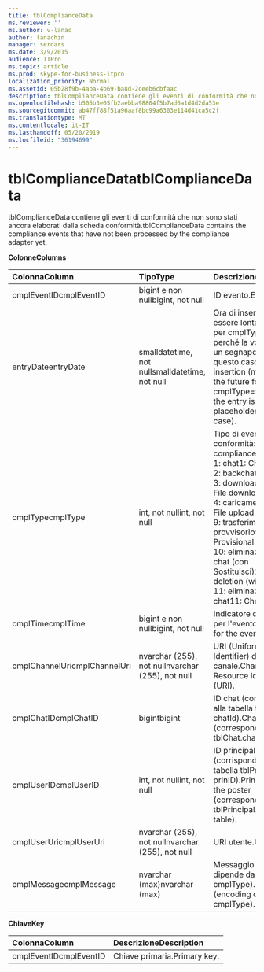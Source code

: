 ```yaml
---
title: tblComplianceData
ms.reviewer: ''
ms.author: v-lanac
author: lanachin
manager: serdars
ms.date: 3/9/2015
audience: ITPro
ms.topic: article
ms.prod: skype-for-business-itpro
localization_priority: Normal
ms.assetid: 05b28f9b-4aba-4b69-ba8d-2ceeb6cbfaac
description: tblComplianceData contiene gli eventi di conformità che non sono stati ancora elaborati dalla scheda conformità.
ms.openlocfilehash: b505b3e05fb2aebba98804f5b7ad6a1d4d2da53e
ms.sourcegitcommit: ab47ff88f51a96aaf8bc99a6303e114d41ca5c2f
ms.translationtype: MT
ms.contentlocale: it-IT
ms.lasthandoff: 05/20/2019
ms.locfileid: "36194699"
---
```

# <a name="tblcompliancedata"></a><span data-ttu-id="7e980-103">tblComplianceData</span><span class="sxs-lookup"><span data-stu-id="7e980-103">tblComplianceData</span></span>
 
<span data-ttu-id="7e980-104">tblComplianceData contiene gli eventi di conformità che non sono stati ancora elaborati dalla scheda conformità.</span><span class="sxs-lookup"><span data-stu-id="7e980-104">tblComplianceData contains the compliance events that have not been processed by the compliance adapter yet.</span></span>
  
<span data-ttu-id="7e980-105">**Colonne**</span><span class="sxs-lookup"><span data-stu-id="7e980-105">**Columns**</span></span>

|<span data-ttu-id="7e980-106">**Colonna**</span><span class="sxs-lookup"><span data-stu-id="7e980-106">**Column**</span></span>|<span data-ttu-id="7e980-107">**Tipo**</span><span class="sxs-lookup"><span data-stu-id="7e980-107">**Type**</span></span>|<span data-ttu-id="7e980-108">**Descrizione**</span><span class="sxs-lookup"><span data-stu-id="7e980-108">**Description**</span></span>|
|:-----|:-----|:-----|
|<span data-ttu-id="7e980-109">cmplEventID</span><span class="sxs-lookup"><span data-stu-id="7e980-109">cmplEventID</span></span>  <br/> |<span data-ttu-id="7e980-110">bigint e non null</span><span class="sxs-lookup"><span data-stu-id="7e980-110">bigint, not null</span></span>  <br/> |<span data-ttu-id="7e980-111">ID evento.</span><span class="sxs-lookup"><span data-stu-id="7e980-111">Event ID.</span></span>  <br/> |
|<span data-ttu-id="7e980-112">entryDate</span><span class="sxs-lookup"><span data-stu-id="7e980-112">entryDate</span></span>  <br/> |<span data-ttu-id="7e980-113">smalldatetime, not null</span><span class="sxs-lookup"><span data-stu-id="7e980-113">smalldatetime, not null</span></span>  <br/> |<span data-ttu-id="7e980-114">Ora di inserimento (può essere lontano in futuro per cmplType = 9 perché la voce è solo un segnaposto in questo caso).</span><span class="sxs-lookup"><span data-stu-id="7e980-114">Time of insertion (may be far in the future for cmplType=9 because the entry is just a placeholder in that case).</span></span>  <br/> |
|<span data-ttu-id="7e980-115">cmplType</span><span class="sxs-lookup"><span data-stu-id="7e980-115">cmplType</span></span>  <br/> |<span data-ttu-id="7e980-116">int, not null</span><span class="sxs-lookup"><span data-stu-id="7e980-116">int, not null</span></span>  <br/> | <span data-ttu-id="7e980-117">Tipo di evento di conformità:</span><span class="sxs-lookup"><span data-stu-id="7e980-117">Type of compliance event:</span></span> <br/>  <span data-ttu-id="7e980-118">1: chat</span><span class="sxs-lookup"><span data-stu-id="7e980-118">1: Chat</span></span> <br/>  <span data-ttu-id="7e980-119">2: backchat</span><span class="sxs-lookup"><span data-stu-id="7e980-119">2: Backchat</span></span> <br/>  <span data-ttu-id="7e980-120">3: download di file</span><span class="sxs-lookup"><span data-stu-id="7e980-120">3: File download</span></span> <br/>  <span data-ttu-id="7e980-121">4: caricamento di file</span><span class="sxs-lookup"><span data-stu-id="7e980-121">4: File upload</span></span> <br/>  <span data-ttu-id="7e980-122">9: trasferimento di file provvisorio</span><span class="sxs-lookup"><span data-stu-id="7e980-122">9: Provisional file transfer</span></span> <br/>  <span data-ttu-id="7e980-123">10: eliminazione della chat (con Sostituisci)</span><span class="sxs-lookup"><span data-stu-id="7e980-123">10: Chat deletion (with replace)</span></span> <br/>  <span data-ttu-id="7e980-124">11: eliminazione chat</span><span class="sxs-lookup"><span data-stu-id="7e980-124">11: Chat purging</span></span> <br/> |
|<span data-ttu-id="7e980-125">cmplTime</span><span class="sxs-lookup"><span data-stu-id="7e980-125">cmplTime</span></span>  <br/> |<span data-ttu-id="7e980-126">bigint e non null</span><span class="sxs-lookup"><span data-stu-id="7e980-126">bigint, not null</span></span>  <br/> |<span data-ttu-id="7e980-127">Indicatore di data e ora per l'evento.</span><span class="sxs-lookup"><span data-stu-id="7e980-127">Time stamp for the event.</span></span>  <br/> |
|<span data-ttu-id="7e980-128">cmplChannelUri</span><span class="sxs-lookup"><span data-stu-id="7e980-128">cmplChannelUri</span></span>  <br/> |<span data-ttu-id="7e980-129">nvarchar (255), not null</span><span class="sxs-lookup"><span data-stu-id="7e980-129">nvarchar (255), not null</span></span>  <br/> |<span data-ttu-id="7e980-130">URI (Uniform Resource Identifier) del canale.</span><span class="sxs-lookup"><span data-stu-id="7e980-130">Channel Uniform Resource Identifier (URI).</span></span>  <br/> |
|<span data-ttu-id="7e980-131">cmplChatID</span><span class="sxs-lookup"><span data-stu-id="7e980-131">cmplChatID</span></span>  <br/> |<span data-ttu-id="7e980-132">bigint</span><span class="sxs-lookup"><span data-stu-id="7e980-132">bigint</span></span>  <br/> |<span data-ttu-id="7e980-133">ID chat (corrispondente alla tabella tblChat. chatId).</span><span class="sxs-lookup"><span data-stu-id="7e980-133">Chat ID (corresponding to tblChat.chatId table).</span></span>  <br/> |
|<span data-ttu-id="7e980-134">cmplUserID</span><span class="sxs-lookup"><span data-stu-id="7e980-134">cmplUserID</span></span>  <br/> |<span data-ttu-id="7e980-135">int, not null</span><span class="sxs-lookup"><span data-stu-id="7e980-135">int, not null</span></span>  <br/> |<span data-ttu-id="7e980-136">ID principale del poster (corrispondente alla tabella tblPrincipal. prinID).</span><span class="sxs-lookup"><span data-stu-id="7e980-136">Principal ID of the poster (corresponding to tblPrincipal.prinID table).</span></span>  <br/> |
|<span data-ttu-id="7e980-137">cmplUserUri</span><span class="sxs-lookup"><span data-stu-id="7e980-137">cmplUserUri</span></span>  <br/> |<span data-ttu-id="7e980-138">nvarchar (255), not null</span><span class="sxs-lookup"><span data-stu-id="7e980-138">nvarchar (255), not null</span></span>  <br/> |<span data-ttu-id="7e980-139">URI utente.</span><span class="sxs-lookup"><span data-stu-id="7e980-139">User URI.</span></span>  <br/> |
|<span data-ttu-id="7e980-140">cmplMessage</span><span class="sxs-lookup"><span data-stu-id="7e980-140">cmplMessage</span></span>  <br/> |<span data-ttu-id="7e980-141">nvarchar (max)</span><span class="sxs-lookup"><span data-stu-id="7e980-141">nvarchar (max)</span></span>  <br/> |<span data-ttu-id="7e980-142">Messaggio (la codifica dipende da cmplType).</span><span class="sxs-lookup"><span data-stu-id="7e980-142">Message (encoding depends on cmplType).</span></span>  <br/> |
   
<span data-ttu-id="7e980-143">**Chiave**</span><span class="sxs-lookup"><span data-stu-id="7e980-143">**Key**</span></span>

|<span data-ttu-id="7e980-144">**Colonna**</span><span class="sxs-lookup"><span data-stu-id="7e980-144">**Column**</span></span>|<span data-ttu-id="7e980-145">**Descrizione**</span><span class="sxs-lookup"><span data-stu-id="7e980-145">**Description**</span></span>|
|:-----|:-----|
|<span data-ttu-id="7e980-146">cmplEventID</span><span class="sxs-lookup"><span data-stu-id="7e980-146">cmplEventID</span></span>  <br/> |<span data-ttu-id="7e980-147">Chiave primaria.</span><span class="sxs-lookup"><span data-stu-id="7e980-147">Primary key.</span></span>  <br/> |
   

